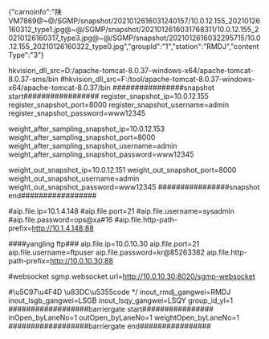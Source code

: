 {"carnoinfo":"陕VM7869@~@/SGMP/snapshot/2021012616031240157/10.0.12.155_20210126160312_type1.jpg@~@/SGMP/snapshot/2021012616031768311/10.0.12.155_20210126160317_type3.jpg@~@/SGMP/snapshot/2021012616032295715/10.0.12.155_20210126160322_type0.jpg","groupId":"1","station":"RMDJ","contentType":"3"}


hkvision_dll_src=D:/apache-tomcat-8.0.37-windows-x64/apache-tomcat-8.0.37-sms/bin
#hkvision_dll_src=F:/tool/apache-tomcat-8.0.37-windows-x64/apache-tomcat-8.0.37/bin
################snapshot start#################
register_snapshot_ip=10.0.12.155
register_snapshot_port=8000
register_snapshot_username=admin
register_snapshot_password=www12345

weight_after_sampling_snapshot_ip=10.0.12.153
weight_after_sampling_snapshot_port=8000
weight_after_sampling_snapshot_username=admin
weight_after_sampling_snapshot_password=www12345

weight_out_snapshot_ip=10.0.12.151
weight_out_snapshot_port=8000
weight_out_snapshot_username=admin
weight_out_snapshot_password=www12345
################snapshot end#################

#aip.file.ip=10.1.4.148
#aip.file.port=21
#aip.file.username=sysadmin
#aip.file.password=ops@xa#16
#aip.file.http-path-prefix=http://10.1.4.148:88

####yangling ftp###
aip.file.ip=10.0.10.30
aip.file.port=21
aip.file.username=ftpuser
aip.file.password=kr@85263382
aip.file.http-path-prefix=http://10.0.10.30:88

#websocket
sgmp.websocket.url=http://10.0.10.30:8020/sgmp-websocket

#\u5C97\u4F4D \u83DC\u5355code */
inout_rmdj_gangwei=RMDJ
inout_lsgb_gangwei=LSGB
inout_lsqy_gangwei=LSQY
group_id_yl=1
##################barriergate start################
inOpen_byLaneNo=1
outOpen_byLaneNo=1
weightOpen_byLaneNo=1
##################barriergate end################

